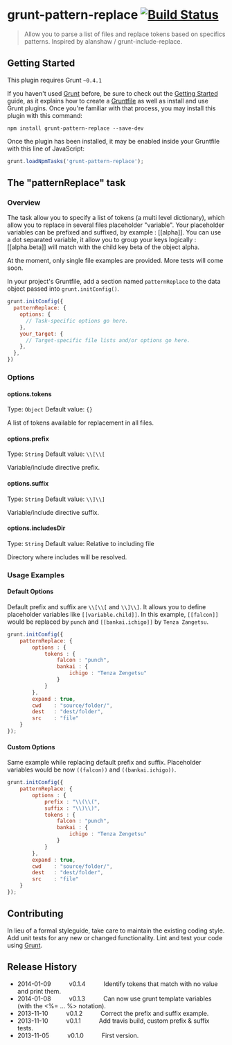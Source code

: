 # grunt-pattern-replace [![Build Status](https://travis-ci.org/Nimaen/grunt-pattern-replace.png?branch=master)](https://travis-ci.org/Nimaen/grunt-pattern-replace)

> Allow you to parse a list of files and replace tokens based on specifics patterns.
> Inspired by alanshaw / grunt-include-replace.

## Getting Started
This plugin requires Grunt `~0.4.1`

If you haven't used [Grunt](http://gruntjs.com/) before, be sure to check out the [Getting Started](http://gruntjs.com/getting-started) guide, as it explains how to create a [Gruntfile](http://gruntjs.com/sample-gruntfile) as well as install and use Grunt plugins. Once you're familiar with that process, you may install this plugin with this command:

```shell
npm install grunt-pattern-replace --save-dev
```

Once the plugin has been installed, it may be enabled inside your Gruntfile with this line of JavaScript:

```js
grunt.loadNpmTasks('grunt-pattern-replace');
```

## The "patternReplace" task

### Overview
The task allow you to specify a list of tokens (a multi level dictionary), which allow you to replace in several files placeholder "variable".
Your placeholder variables can be prefixed and suffixed, by example : [[alpha]].
You can use a dot separated variable, it allow you to group your keys logically : [[alpha.beta]] will match with the child key beta of the object alpha.

At the moment, only single file examples are provided. More tests will come soon.

In your project's Gruntfile, add a section named `patternReplace` to the data object passed into `grunt.initConfig()`.

```js
grunt.initConfig({
  patternReplace: {
    options: {
      // Task-specific options go here.
    },
    your_target: {
      // Target-specific file lists and/or options go here.
    },
  },
})
```

### Options

#### options.tokens
Type: `Object`
Default value: `{}`

A list of tokens available for replacement in all files.

#### options.prefix
Type: `String`
Default value: `\\[\\[`

Variable/include directive prefix.

#### options.suffix
Type: `String`
Default value: `\\]\\]`

Variable/include directive suffix.

#### options.includesDir
Type: `String`
Default value: Relative to including file

Directory where includes will be resolved.

### Usage Examples

#### Default Options
Default prefix and suffix are `\\[\\[` and `\\]\\]`.
It allows you to define placeholder variables like `[[variable.child]]`.
In this example, `[[falcon]]` would be replaced by `punch` and `[[bankai.ichigo]]` by `Tenza Zangetsu`.

```js
grunt.initConfig({
	patternReplace: {
        options : {
            tokens : {
                falcon : "punch",
                bankai : {
                    ichigo : "Tenza Zengetsu"
                }
            }
        },
	    expand : true,
	    cwd    : "source/folder/",
	    dest   : "dest/folder",
	    src    : "file"
    }
});
```

#### Custom Options
Same example while replacing default prefix and suffix.
Placeholder variables would be now `((falcon))` and `((bankai.ichigo))`.

```js
grunt.initConfig({
	patternReplace: {
        options : {
			prefix : "\\(\\(",
			suffix : "\\)\\)",
            tokens : {
                falcon : "punch",
                bankai : {
                    ichigo : "Tenza Zengetsu"
                }
            }
        },
	    expand : true,
        cwd    : "source/folder/",
        dest   : "dest/folder",
        src    : "file"
    }
});
```

## Contributing
In lieu of a formal styleguide, take care to maintain the existing coding style. Add unit tests for any new or changed functionality. Lint and test your code using [Grunt](http://gruntjs.com/).

## Release History
* 2014-01-09   v0.1.4   Identify tokens that match with no value and print them.
* 2014-01-08   v0.1.3   Can now use grunt template variables (with the <%= ... %> notation).
* 2013-11-10   v0.1.2   Correct the prefix and suffix example.
* 2013-11-10   v0.1.1   Add travis build, custom prefix & suffix tests.
* 2013-11-05   v0.1.0   First version.
